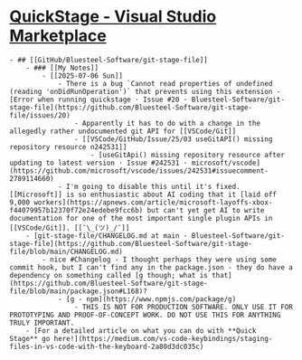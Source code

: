 # [QuickStage - Visual Studio Marketplace](https://marketplace.visualstudio.com/items?itemName=bs-code.git-quick-stage)
	- ## [[GitHub/Bluesteel-Software/git-stage-file]]
		- ### [[My Notes]]
			- [[2025-07-06 Sun]]
				- There is a bug `Cannot read properties of undefined (reading 'onDidRunOperation')` that prevents using this extension - [Error when running quickstage · Issue #20 · Bluesteel-Software/git-stage-file](https://github.com/Bluesteel-Software/git-stage-file/issues/20)
					- Apparently it has to do with a change in the allegedly rather undocumented git API for [[VSCode/Git]]
					- [[VSCode/GitHub/Issue/25/03 useGitAPI() missing repository resource n242531]]
						- [useGitApi() missing repository resource after updating to latest version · Issue #242531 · microsoft/vscode](https://github.com/microsoft/vscode/issues/242531#issuecomment-2789114660)
				- I'm going to disable this until it's fixed. [[Microsoft]] is so enthusiastic about AI coding that it [laid off 9,000 workers](https://apnews.com/article/microsoft-layoffs-xbox-f44079957b12370f72e24edebe9fcc6b) but can't yet get AI to write documentation for one of the most important single plugin APIs in [[VSCode/Git]]. [[¯\_(ツ)_/¯]]
		- [git-stage-file/CHANGELOG.md at main · Bluesteel-Software/git-stage-file](https://github.com/Bluesteel-Software/git-stage-file/blob/main/CHANGELOG.md)
			- nice #Changelog - I thought perhaps they were using some commit hook, but I can't find any in the package.json - they do have a dependency on something called [g though; what is that](https://github.com/Bluesteel-Software/git-stage-file/blob/main/package.json#L168)?
				- [g - npm](https://www.npmjs.com/package/g)
					- THIS IS NOT FOR PRODUCTION SOFTWARE. ONLY USE IT FOR PROTOTYPING AND PROOF-OF-CONCEPT WORK. DO NOT USE THIS FOR ANYTHING TRULY IMPORTANT.
		- [For a detailed article on what you can do with **Quick Stage** go here!](https://medium.com/vs-code-keybindings/staging-files-in-vs-code-with-the-keyboard-2a80d3dc035c)